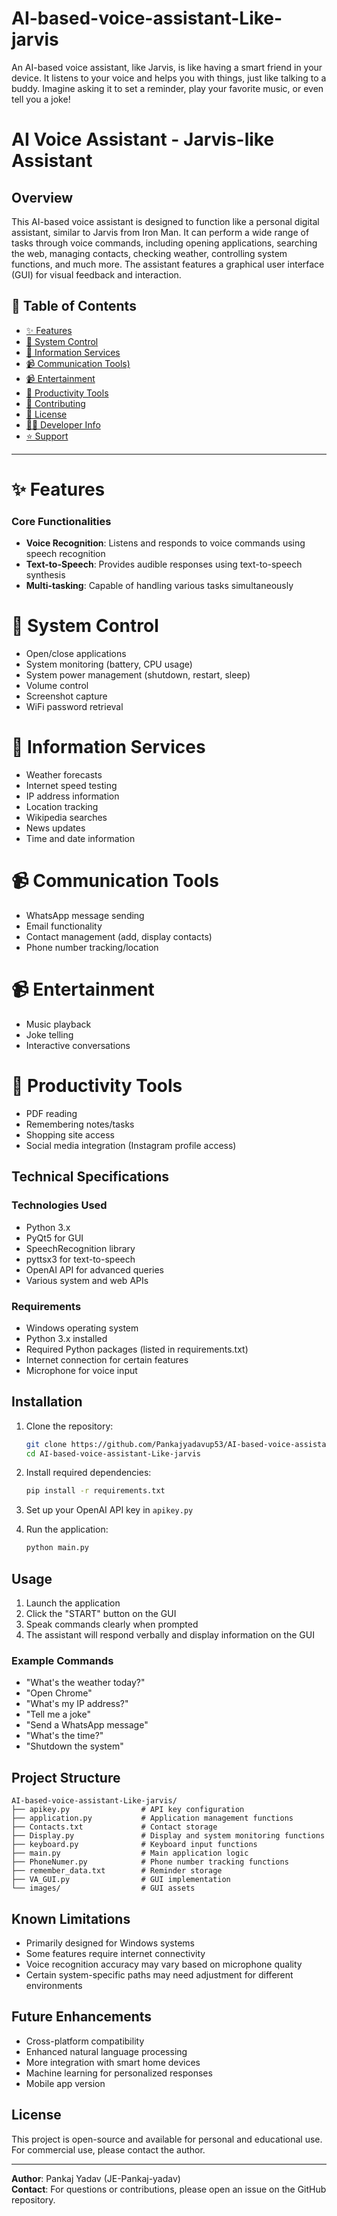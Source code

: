 # AI-based-voice-assistant-Like-jarvis
An AI-based voice assistant, like Jarvis, is like having a smart friend in your device. It listens to your voice and helps you with things, just like talking to a buddy. Imagine asking it to set a reminder, play your favorite music, or even tell you a joke!
<br>

# AI Voice Assistant - Jarvis-like Assistant


## Overview

This AI-based voice assistant is designed to function like a personal digital assistant, similar to Jarvis from Iron Man. It can perform a wide range of tasks through voice commands, including opening applications, searching the web, managing contacts, checking weather, controlling system functions, and much more. The assistant features a graphical user interface (GUI) for visual feedback and interaction.


## 📑 Table of Contents

- [✨ Features](#-features)
- [🧰 System Control](#-System-Control)
- [📜 Information Services](#-Information-Services)
- [📹 Communication Tools)](#️-Communication-Tools)
- [📹 Entertainment](#-Entertainment)
- [📁 Productivity Tools](#-Productivity-Tools)
- [🤝 Contributing](#-contributing)
- [📜 License](#-license)
- [👨‍💻 Developer Info](#-developer-info)
- [⭐ Support](#-support)

---

# ✨ Features

### Core Functionalities
- **Voice Recognition**: Listens and responds to voice commands using speech recognition
- **Text-to-Speech**: Provides audible responses using text-to-speech synthesis
- **Multi-tasking**: Capable of handling various tasks simultaneously

# 🧰 System Control
- Open/close applications
- System monitoring (battery, CPU usage)
- System power management (shutdown, restart, sleep)
- Volume control
- Screenshot capture
- WiFi password retrieval

# 📜 Information Services
- Weather forecasts
- Internet speed testing
- IP address information
- Location tracking
- Wikipedia searches
- News updates
- Time and date information

# 📹 Communication Tools
- WhatsApp message sending
- Email functionality
- Contact management (add, display contacts)
- Phone number tracking/location

# 📹 Entertainment
- Music playback
- Joke telling
- Interactive conversations

# 📁 Productivity Tools
- PDF reading
- Remembering notes/tasks
- Shopping site access
- Social media integration (Instagram profile access)

## Technical Specifications

### Technologies Used
- Python 3.x
- PyQt5 for GUI
- SpeechRecognition library
- pyttsx3 for text-to-speech
- OpenAI API for advanced queries
- Various system and web APIs

### Requirements
- Windows operating system
- Python 3.x installed
- Required Python packages (listed in requirements.txt)
- Internet connection for certain features
- Microphone for voice input

## Installation

1. Clone the repository:
   ```bash
   git clone https://github.com/Pankajyadavup53/AI-based-voice-assistant-Like-jarvis.git
   cd AI-based-voice-assistant-Like-jarvis
   ```

2. Install required dependencies:
   ```bash
   pip install -r requirements.txt
   ```

3. Set up your OpenAI API key in `apikey.py`

4. Run the application:
   ```bash
   python main.py
   ```

## Usage

1. Launch the application
2. Click the "START" button on the GUI
3. Speak commands clearly when prompted
4. The assistant will respond verbally and display information on the GUI

### Example Commands
- "What's the weather today?"
- "Open Chrome"
- "What's my IP address?"
- "Tell me a joke"
- "Send a WhatsApp message"
- "What's the time?"
- "Shutdown the system"

## Project Structure

```
AI-based-voice-assistant-Like-jarvis/
├── apikey.py                # API key configuration
├── application.py           # Application management functions
├── Contacts.txt             # Contact storage
├── Display.py               # Display and system monitoring functions
├── keyboard.py              # Keyboard input functions
├── main.py                  # Main application logic
├── PhoneNumer.py            # Phone number tracking functions
├── remember_data.txt        # Reminder storage
├── VA_GUI.py                # GUI implementation
└── images/                  # GUI assets
```

## Known Limitations

- Primarily designed for Windows systems
- Some features require internet connectivity
- Voice recognition accuracy may vary based on microphone quality
- Certain system-specific paths may need adjustment for different environments

## Future Enhancements

- Cross-platform compatibility
- Enhanced natural language processing
- More integration with smart home devices
- Machine learning for personalized responses
- Mobile app version

## License

This project is open-source and available for personal and educational use. For commercial use, please contact the author.

---

**Author**: Pankaj Yadav (JE-Pankaj-yadav)  
**Contact**: For questions or contributions, please open an issue on the GitHub repository.
